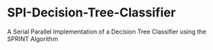 # SPI-Decision-Tree-Classifier
A Serial Parallel Implementation of a Decision Tree Classifier using the SPRINT Algorithm
